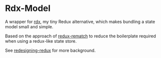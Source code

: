 # Rdx-Model

A wrapper for [rdx](https://github.com/CaptainCodeman/js-rdx), my tiny
Redux alternative, which makes bundling a state model small and simple.

Based on the approach of [redux-rematch](https://rematch.github.io/rematch/)
to reduce the boilerplate required when using a redux-like state store.

See [redesigning-redux](https://hackernoon.com/redesigning-redux-b2baee8b8a38)
for more background.
